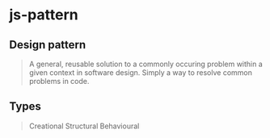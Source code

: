 # js-pattern

## Design pattern

> A general, reusable solution to a commonly occuring problem within a given context in software design.
> Simply a way to resolve common problems in code.

## Types

> Creational
> Structural
> Behavioural


